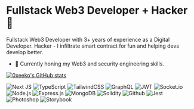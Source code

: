 Fullstack Web3 Developer + Hacker 👾
============================================================================


Fullstack Web3 Developer with 3+ years of experience as a Digital Developer. Hacker - I infiltrate smart contract for fun and helping devs develop better.

* 👾 Currently honing my Web3 and security engineering skills.

<a href="http://www.github.com/0xreeko"><img src="https://github-readme-stats.vercel.app/api?username=0xreeko&show_icons=true&hide=&count_private=true&title_color=655bff&text_color=ffffff&icon_color=655bff&bg_color=0f172a&hide_border=true&show_icons=true" alt="0xeeko's GitHub stats" /></a>

<div>
<!-- FRONTEND -->
<img alt="Next JS" src="https://img.shields.io/badge/Next-black?style=for-the-badge&logo=next.js&logoColor=white" />

<img alt="TypeScript" src="https://img.shields.io/badge/typescript-%23007ACC.svg?style=for-the-badge&logo=typescript&logoColor=white" />

<img alt="TailwindCSS" src="https://img.shields.io/badge/tailwindcss-%2338B2AC.svg?style=for-the-badge&logo=tailwind-css&logoColor=white" />

<!-- BACKEND -->
<img alt="GraphQL" src="https://img.shields.io/badge/-GraphQL-E10098?style=for-the-badge&logo=graphql&logoColor=white" />

<img alt="JWT" src="https://img.shields.io/badge/JWT-black?style=for-the-badge&logo=JSON%20web%20tokens" />

<img alt="Socket.io" src="https://img.shields.io/badge/Socket.io-black?style=for-the-badge&logo=socket.io&badgeColor=010101" />

<img alt="Node.js" src="https://img.shields.io/badge/node.js-6DA55F?style=for-the-badge&logo=node.js&logoColor=white" />

<img alt="Express.js" src="https://img.shields.io/badge/express.js-%23404d59.svg?style=for-the-badge&logo=express&logoColor=%2361DAFB" />

<!-- DATABASES + TOOLING -->
<img alt="MongoDB" src="https://img.shields.io/badge/MongoDB-%234ea94b.svg?style=for-the-badge&logo=mongodb&logoColor=white" />

<img alt="Solidity" src="https://img.shields.io/badge/Solidity-%23363636.svg?style=for-the-badge&logo=solidity&logoColor=white" />

<img alt="Github" src="https://img.shields.io/badge/github-%23121011.svg?style=for-the-badge&logo=github&logoColor=white" />

<img alt="Jest" src="https://img.shields.io/badge/-jest-%23C21325?style=for-the-badge&logo=jest&logoColor=white" />

<img alt="Photoshop" src="https://img.shields.io/badge/adobe%20photoshop-%2331A8FF.svg?style=for-the-badge&logo=adobe%20photoshop&logoColor=white" />

<img alt="Storybook" src="https://img.shields.io/badge/-Storybook-FF4785?style=for-the-badge&logo=storybook&logoColor=white" />
</div>
